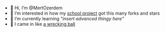 - 👋 Hi, I’m @MertOzerdem
- 👀 I’m interested in how my [school project](https://github.com/MertOzerdem/DDOS-TOLL) got this many forks and stars
- 🌱 I’m currently learning *"insert advanced thingy here"*
- 🚀 I came in like [a wrecking ball](https://www.youtube.com/watch?v=dQw4w9WgXcQ)
